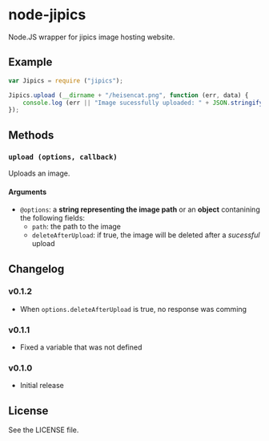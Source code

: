 node-jipics
===========

Node.JS wrapper for jipics image hosting website.

## Example

```js
var Jipics = require ("jipics");

Jipics.upload (__dirname + "/heisencat.png", function (err, data) {
    console.log (err || "Image sucessfully uploaded: " + JSON.stringify(data, null, 4));
});
```

## Methods

### `upload (options, callback)`
Uploads an image.

#### Arguments
  - `@options`: a **string representing the image path** or an **object** contanining the following fields:
    - `path`: the path to the image
    - `deleteAfterUpload`: if true, the image will be deleted after a *sucessful* upload

## Changelog

### v0.1.2
 - When `options.deleteAfterUpload` is true, no response was comming

### v0.1.1
 - Fixed a variable that was not defined

### v0.1.0
 - Initial release

## License
See the LICENSE file.
